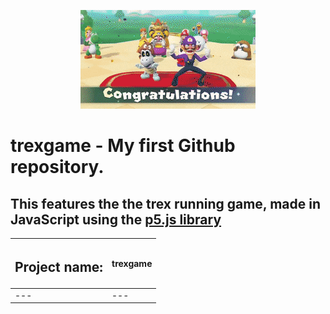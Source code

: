 <p align=center>
<img src="https://github.com/AnadyaNair/trexgame/blob/be9d6c5171afe53cdf4e69e864d235ae7f0e78b1/congrats-gif.gif"></img>
</p>

# trexgame - My first Github repository.
## This features the the trex running game, made in JavaScript using the [p5.js library](https://p5js.org)

|<h2>Project name:</h2>|trexgame|
|---|---|
|---|---|
